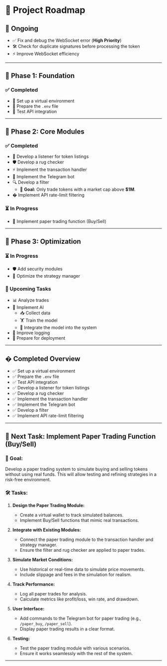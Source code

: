 # 🚀 Project Roadmap

## 🚨 Ongoing
- ✅ Fix and debug the WebSocket error (**High Priority**)
- 🛠️ Check for duplicate signatures before processing the token
- ⚡ Improve WebSocket efficiency

---

## 📌 Phase 1: Foundation
### ✅ Completed
- 🎯 Set up a virtual environment
- 🔑 Prepare the `.env` file
- 🔗 Test API integration

---

## 📌 Phase 2: Core Modules
### ✅ Completed
- 📡 Develop a listener for token listings
- 🛡️ Develop a rug checker
- ⚡ Implement the transaction handler
- 🤖 Implement the Telegram bot
- 🔍 Develop a filter  
  - 🎯 **Goal:** Only trade tokens with a market cap above **$1M**.
- � Implement API rate-limit filtering

### ⏳ In Progress
- 📝 Implement paper trading function (Buy/Sell)

---

## 📌 Phase 3: Optimization
### ⏳ In Progress
- 🛡️ Add security modules
- 🎯 Optimize the strategy manager

### 🚀 Upcoming Tasks
- 📊 Analyze trades
- 🧠 Implement AI  
  - 📥 Collect data  
  - 🏋️ Train the model  
  - 🔗 Integrate the model into the system  
- 📜 Improve logging
- 🚢 Prepare for deployment

---

## � Completed Overview
- ✅ Set up a virtual environment
- ✅ Prepare the `.env` file
- ✅ Test API integration
- ✅ Develop a listener for token listings
- ✅ Develop a rug checker
- ✅ Implement the transaction handler
- ✅ Implement the Telegram bot
- ✅ Develop a filter
- ✅ Implement API rate-limit filtering

---

## 📝 Next Task: Implement Paper Trading Function (Buy/Sell)

### 🎯 Goal:
Develop a paper trading system to simulate buying and selling tokens without using real funds. This will allow testing and refining strategies in a risk-free environment.

### 🛠️ Tasks:
1. **Design the Paper Trading Module:**
   - Create a virtual wallet to track simulated balances.
   - Implement Buy/Sell functions that mimic real transactions.

2. **Integrate with Existing Modules:**
   - Connect the paper trading module to the transaction handler and strategy manager.
   - Ensure the filter and rug checker are applied to paper trades.

3. **Simulate Market Conditions:**
   - Use historical or real-time data to simulate price movements.
   - Include slippage and fees in the simulation for realism.

4. **Track Performance:**
   - Log all paper trades for analysis.
   - Calculate metrics like profit/loss, win rate, and drawdown.

5. **User Interface:**
   - Add commands to the Telegram bot for paper trading (e.g., `/paper_buy`, `/paper_sell`).
   - Display paper trading results in a clear format.

6. **Testing:**
   - Test the paper trading module with various scenarios.
   - Ensure it works seamlessly with the rest of the system.

---
